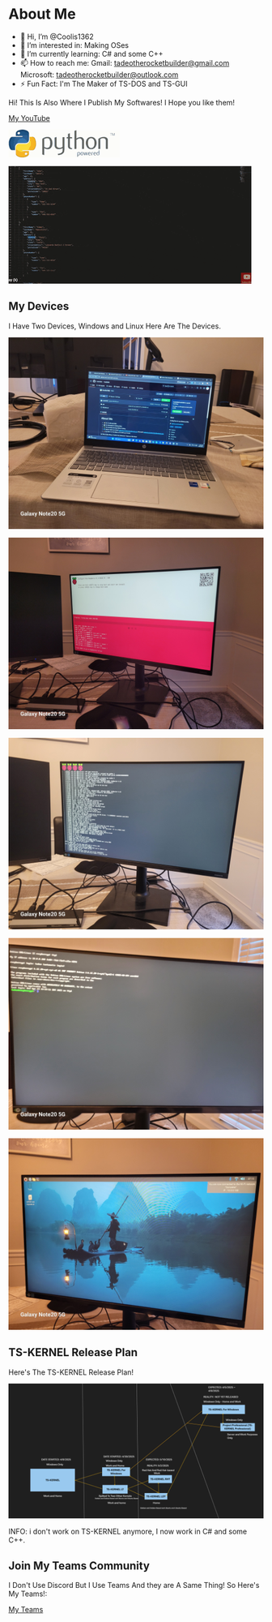 # About Me

- 👋 Hi, I’m @Coolis1362
- 👀 I’m interested in: Making OSes
- 🌱 I’m currently learning: C# and some C++
- 📫 How to reach me: Gmail: [tadeotherocketbuilder@gmail.com](mailto://tadeotherocketbuilder@gmail.com) Microsoft: [tadeotherocketbuilder@outlook.com](mailto://tadeotherocketbuilder@outlook.com)
- ⚡ Fun Fact: I'm The Maker of TS-DOS and TS-GUI
<!---
Coolis1362/Coolis1362 is a ✨ special ✨ repository because its `README.md` (this file) appears on your GitHub profile.
You can click the Preview link to take a look at your changes.
--->

Hi! This Is Also Where I Publish My Softwares! I Hope you like them!

[My YouTube](
https://www.youtube.com/@andreallifevideostoo)

![Python GIF](https://github.com/Coolis1362/Coolis1362/blob/main/gifs/python-powered.gif)

![JSON Gif](https://github.com/Coolis1362/Coolis1362/blob/main/gifs/download.gif)

## My Devices

I Have Two Devices, Windows and Linux Here Are The Devices.

![Windows JPG](https://github.com/Coolis1362/Coolis1362/blob/main/jpgs/20250426_071351.jpg)

![Linux Looking For Device](https://github.com/Coolis1362/Coolis1362/blob/main/jpgs/20250426_071444.jpg)

![Linux Booting Kernel](https://github.com/Coolis1362/Coolis1362/blob/main/jpgs/20250426_071506.jpg)

![Linux CLI (Bash)](https://github.com/Coolis1362/Coolis1362/blob/main/jpgs/20250426_071527.jpg)

![Linux GLI (X Server)](https://github.com/Coolis1362/Coolis1362/blob/main/jpgs/20250426_071542.jpg)

## TS-KERNEL Release Plan

Here's The TS-KERNEL Release Plan!

![TS-KERNEL RELEASE PLAN](https://github.com/Coolis1362/Coolis1362/blob/main/pngs/Screenshot%202025-05-10%20124811.png)

INFO: i don't work on TS-KERNEL anymore, I now work in C# and some C++.

## Join My Teams Community

I Don't Use Discord But I Use Teams And they are A Same Thing! So Here's My Teams!:

[My Teams](https://teams.live.com/l/community/FAA349azlMypIwO7gI)
